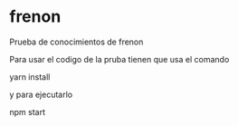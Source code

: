 # frenon
Prueba de conocimientos de frenon

Para usar el codigo de la pruba tienen que usa el comando

yarn install

y para ejecutarlo

npm start
